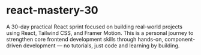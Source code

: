 # react-mastery-30

A 30-day practical React sprint focused on building real-world projects using React, Tailwind CSS, and Framer Motion. This is a personal journey to strengthen core frontend development skills through hands-on, component-driven development — no tutorials, just code and learning by building.
